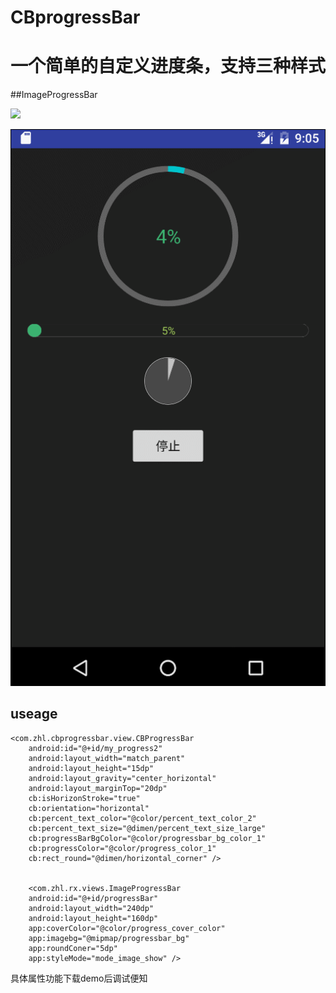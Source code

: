 # CBprogressBar
一个简单的自定义进度条，支持三种样式
===========

##ImageProgressBar

<image src='/imageprogressbar.gif'/>


![](https://raw.githubusercontent.com/yilylong/ImageResource/master/cbprogressbar.gif)  

useage 
----
    <com.zhl.cbprogressbar.view.CBProgressBar
        android:id="@+id/my_progress2"
        android:layout_width="match_parent"
        android:layout_height="15dp"
        android:layout_gravity="center_horizontal"
        android:layout_marginTop="20dp"
        cb:isHorizonStroke="true"
        cb:orientation="horizontal"
        cb:percent_text_color="@color/percent_text_color_2"
        cb:percent_text_size="@dimen/percent_text_size_large"
        cb:progressBarBgColor="@color/progressbar_bg_color_1"
        cb:progressColor="@color/progress_color_1"
        cb:rect_round="@dimen/horizontal_corner" />
        
        
        <com.zhl.rx.views.ImageProgressBar
        android:id="@+id/progressBar"
        android:layout_width="240dp"
        android:layout_height="160dp"
        app:coverColor="@color/progress_cover_color"
        app:imagebg="@mipmap/progressbar_bg"
        app:roundConer="5dp"
        app:styleMode="mode_image_show" />

具体属性功能下载demo后调试便知
